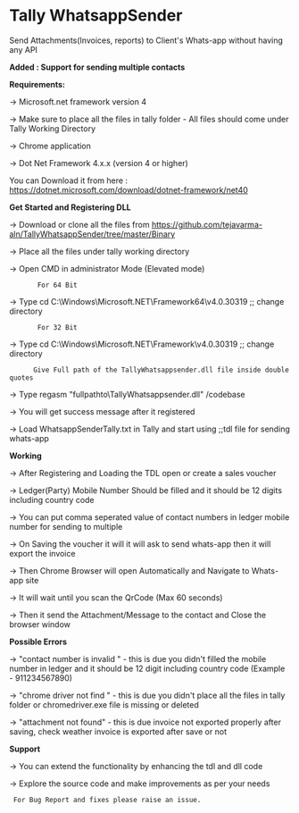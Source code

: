 # Tally WhatsappSender

Send Attachments(Invoices, reports) to Client's Whats-app  without having any API  

**Added : Support for sending multiple contacts**


**Requirements:**

-> Microsoft.net framework version 4 

-> Make sure to place all the files in tally folder - All files should come under Tally Working Directory

-> Chrome application

-> Dot Net Framework 4.x.x (version 4 or higher)

  You can Download it from here : https://dotnet.microsoft.com/download/dotnet-framework/net40
  
  

**Get Started and Registering DLL**

-> Download or clone all the files from  https://github.com/tejavarma-aln/TallyWhatsappSender/tree/master/Binary

-> Place all the files under tally working directory 

-> Open CMD in administrator Mode (Elevated mode)

           For 64 Bit
-> Type cd <space> C:\Windows\Microsoft.NET\Framework64\v4.0.30319 ;; change directory

           For 32 Bit
-> Type cd <space> C:\Windows\Microsoft.NET\Framework\v4.0.30319 ;; change directory

          Give Full path of the TallyWhatsappsender.dll file inside double quotes
          
-> Type regasm <space> "fullpathto\TallyWhatsappsender.dll" <space> /codebase

-> You will get success message after it registered

-> Load WhatsappSenderTally.txt in Tally and start using ;;tdl file for sending whats-app


**Working**

-> After Registering and Loading the TDL open or create a sales voucher

-> Ledger(Party) Mobile Number Should be filled and it should be 12 digits including country code

-> You can put comma seperated value of contact numbers in ledger mobile number for sending to multiple

-> On Saving the voucher it will it will ask to send whats-app then it will export the invoice

-> Then Chrome Browser will open Automatically and Navigate to Whats-app site

-> It will wait until you scan the QrCode (Max 60 seconds)

-> Then it send the Attachment/Message to the contact and Close the browser window

**Possible Errors**

-> "contact number is invalid " - this is due you didn't filled the mobile number in ledger and it should be 12 digit including country code (Example - 911234567890)

-> "chrome driver not find " - this is due you didn't place all the files in tally folder or chromedriver.exe file is missing or deleted

-> "attachment not found" - this is due invoice not exported properly after saving, check weather invoice is exported after save or not


**Support**

-> You can extend the functionality by enhancing the tdl and dll code

-> Explore the source code and make improvements as per your needs


     For Bug Report and fixes please raise an issue.
